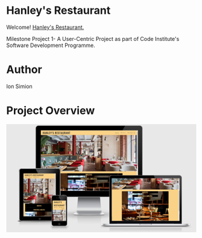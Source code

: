 # Hanley's Restaurant


Welcome! [Hanley's Restaurant.](https://ion71229.github.io/Milestone-1/) 

Milestone Project 1- A User-Centric Project as part of Code Institute's Software Development Programme.

# Author
Ion Simion 

# Project Overview
 <img src="assets/images/Capture of media.PNG">